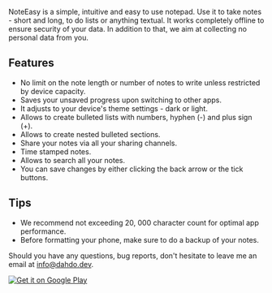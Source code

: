 NoteEasy is a simple, intuitive and easy to use notepad. Use it to take notes - short and long, to do lists or anything textual. It works completely offline to ensure security of your data.
In addition to that, we aim at collecting no personal data from you.

Features
-----------------------------------------
* No limit on the note length or number of notes to write unless restricted by device capacity.
* Saves your unsaved progress upon switching to other apps.
* It adjusts to your device's theme settings - dark or light.
* Allows to create bulleted lists with numbers, hyphen (-) and plus sign (+).
* Allows to create nested bulleted sections.
* Share your notes via all your sharing channels.
* Time stamped notes.
* Allows to search all your notes.
* You can save changes by either clicking the back arrow or the tick buttons.

Tips
-----------------------------------------
* We recommend not exceeding 20, 000 character count for optimal app performance.
* Before formatting your phone, make sure to do a backup of your notes.

Should you have any questions, bug reports, don't hesitate to leave me an email at info@dahdo.dev.

<a href='https://play.google.com/store/apps/details?id=com.dahdo.thenotes&pcampaignid=pcampaignidMKT-Other-global-all-co-prtnr-py-PartBadge-Mar2515-1'><img alt='Get it on Google Play' src='https://play.google.com/intl/en_us/badges/static/images/badges/en_badge_web_generic.png'/></a>
